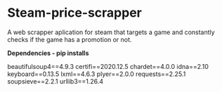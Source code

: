 # Steam-price-scrapper
A web scrapper aplication for steam that targets a game and constantly checks if the game has a promotion or not. 

<b>Dependencies - pip installs</b>

beautifulsoup4==4.9.3
certifi==2020.12.5
chardet==4.0.0
idna==2.10
keyboard==0.13.5
lxml==4.6.3
plyer==2.0.0
requests==2.25.1
soupsieve==2.2.1
urllib3==1.26.4
